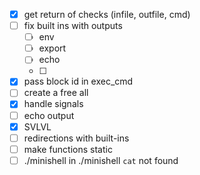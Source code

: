 - [x] get return of checks (infile, outfile, cmd)
- [ ] fix built ins with outputs
	- [ ] env
	- [ ] export
	- [ ] echo
	- [ ] 
- [x] pass block id in exec_cmd
- [ ] create a free all
- [x] handle signals
- [ ] echo output
- [x] SVLVL
- [ ] redirections with built-ins
- [ ] make functions static
- [ ] ./minishell in ./minishell `cat` not found